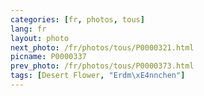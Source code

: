 ```yaml
---
categories: [fr, photos, tous]
lang: fr
layout: photo
next_photo: /fr/photos/tous/P0000321.html
picname: P0000337
prev_photo: /fr/photos/tous/P0000373.html
tags: [Desert Flower, "Erdm\xE4nnchen"]
---
```


